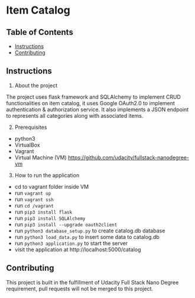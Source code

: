 # Item Catalog
## Table of Contents

* [Instructions](#instructions)
* [Contributing](#contributing)

## Instructions

1. About the project

The project uses flask framework and SQLAlchemy to implement CRUD functionalities on item catalog, it uses Google OAuth2.0 to implement authentication & authorization service. It also implements a JSON endpoint to represents all categories along with associated items.


2. Prerequisites

- python3
- VirtualBox
- Vagrant
- Virtual Machine (VM) https://github.com/udacity/fullstack-nanodegree-vm

3. How to run the application

- cd to vagrant folder inside VM
- run `vagrant up`
- run `vagrant ssh`
- run `cd /vagrant`
- run `pip3 install flask`
- run `pip3 install SQLAlchemy`
- run `pip3 install --upgrade oauth2client`
- run `python3 database_setup.py` to create catalog.db database
- run `python3 load_data.py` to insert some data to catalog.db
- run `python3 application.py` to start the server
- visit the application at http://localhost:5000/catalog


## Contributing

This project is built in the fulfillment of Udacity Full Stack Nano Degree requirement, pull requests will not be merged to this project.
